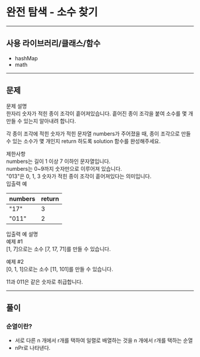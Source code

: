 # 완전 탐색 - 소수 찾기

------------
## 사용 라이브러리/클래스/함수
- hashMap
- math
------------
## 문제
문제 설명    
한자리 숫자가 적힌 종이 조각이 흩어져있습니다. 흩어진 종이 조각을 붙여 소수를 몇 개 만들 수 있는지 알아내려 합니다.   

각 종이 조각에 적힌 숫자가 적힌 문자열 numbers가 주어졌을 때, 종이 조각으로 만들 수 있는 소수가 몇 개인지 return 하도록 solution 함수를 완성해주세요.   
   
제한사항   
numbers는 길이 1 이상 7 이하인 문자열입니다.   
numbers는 0~9까지 숫자만으로 이루어져 있습니다.   
"013"은 0, 1, 3 숫자가 적힌 종이 조각이 흩어져있다는 의미입니다.   
입출력 예    

|numbers|return|
|---|---|
"17"|3|
"011"|2||   
입출력 예 설명   
예제 #1   
[1, 7]으로는 소수 [7, 17, 71]를 만들 수 있습니다.   
   
예제 #2   
[0, 1, 1]으로는 소수 [11, 101]를 만들 수 있습니다.   
   
11과 011은 같은 숫자로 취급합니다.

------------
## 풀이   
### 순열이란?   
- 서로 다른 n 개에서 r개를 택하여 일렬로 배열하는 것을 n 개에서 r개를 택하는 순열   
- nPr로 나타낸다.


